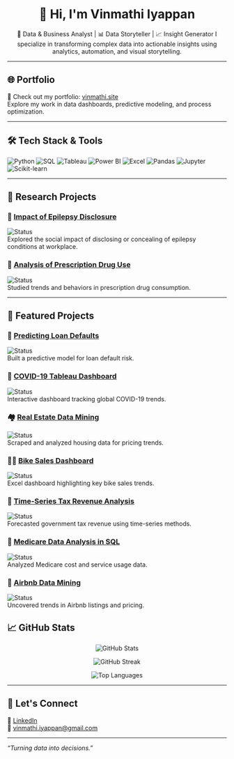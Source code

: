 <h1 align="center">👋 Hi, I'm Vinmathi Iyappan</h1>

<p align="center">
🎯 Data & Business Analyst | 📊 Data Storyteller | 📈 Insight Generator  
I specialize in transforming complex data into actionable insights using analytics, automation, and visual storytelling.
</p>

---

## 🌐 Portfolio  
🔗 Check out my portfolio: [vinmathi.site](https://www.vinmathi.site/?utm_source=ZS_outreach&utm_medium=email&utm_campaign=ZS_AC)  
Explore my work in data dashboards, predictive modeling, and process optimization.

---

## 🛠 Tech Stack & Tools

![Python](https://img.shields.io/badge/Python-3776AB?style=flat&logo=python&logoColor=white)
![SQL](https://img.shields.io/badge/SQL-4479A1?style=flat&logo=postgresql&logoColor=white)
![Tableau](https://img.shields.io/badge/Tableau-E97627?style=flat&logo=tableau&logoColor=white)
![Power BI](https://img.shields.io/badge/PowerBI-F2C811?style=flat&logo=powerbi&logoColor=black)
![Excel](https://img.shields.io/badge/Excel-217346?style=flat&logo=microsoft-excel&logoColor=white)
![Pandas](https://img.shields.io/badge/Pandas-150458?style=flat&logo=pandas&logoColor=white)
![Jupyter](https://img.shields.io/badge/Jupyter-F37626?style=flat&logo=jupyter&logoColor=white)
![Scikit-learn](https://img.shields.io/badge/Scikit--learn-F7931E?style=flat&logo=scikit-learn&logoColor=white)

---

## 🔬 Research Projects

### 🧠 [Impact of Epilepsy Disclosure](https://github.com/Vinmathiiyappan/Research-Impact-of-Epilepsy-Disclosure) 
![Status](https://img.shields.io/badge/Status-In--Progress-yellow)<br>
Explored the social impact of disclosing or concealing of epilepsy conditions at workplace.  

### 💊 [Analysis of Prescription Drug Use](https://github.com/Vinmathiiyappan/Research-Analysis-of-prescription-Drug) 
![Status](https://img.shields.io/badge/Status-In--Progress-yellow)<br>
Studied trends and behaviors in prescription drug consumption.  

---

## 🚀 Featured Projects

### 🏦 [Predicting Loan Defaults](https://github.com/Vinmathiiyappan/Predicting-Loan-Defaults) 
![Status](https://img.shields.io/badge/Status-Completed-brightgreen) <br>
Built a predictive model for loan default risk.  

### 🦠 [COVID-19 Tableau Dashboard](https://github.com/Vinmathiiyappan/Covid19-Tableau-Dashboard)
![Status](https://img.shields.io/badge/Status-Completed-brightgreen)<br> 
Interactive dashboard tracking global COVID-19 trends.  


### 🏘 [Real Estate Data Mining](https://github.com/Vinmathiiyappan/Real-Estate-Web-Scraping-Data-Mining)  
![Status](https://img.shields.io/badge/Status-Completed-brightgreen)<br> 
Scraped and analyzed housing data for pricing trends.  

### 🚴‍♀️ [Bike Sales Dashboard](https://github.com/Vinmathiiyappan/Bike-Sales-Dashboard-Excel)  
![Status](https://img.shields.io/badge/Status-Completed-brightgreen)<br> 
Excel dashboard highlighting key bike sales trends.  

### 🧾 [Time-Series Tax Revenue Analysis](https://github.com/Vinmathiiyappan/Time-series-Analysis-Tax-Revenue)  
![Status](https://img.shields.io/badge/Status-Completed-brightgreen)<br> 
Forecasted government tax revenue using time-series methods.  

### 🏥 [Medicare Data Analysis in SQL](https://github.com/Vinmathiiyappan/Medicare-Data-Analysis-SQL) 
![Status](https://img.shields.io/badge/Status-Completed-brightgreen)<br> 
Analyzed Medicare cost and service usage data.  


### 🏡 [Airbnb Data Mining](https://github.com/Vinmathiiyappan/Airbnb-Data-Mining)  
![Status](https://img.shields.io/badge/Status-Completed-brightgreen)<br> 
Uncovered trends in Airbnb listings and pricing.  


## 📈 GitHub Stats

<p align="center">
  <img src="https://github-readme-stats.vercel.app/api?username=Vinmathiiyappan&show_icons=true&theme=default&hide_border=true" alt="GitHub Stats" />
</p>

<p align="center">
  <img src="https://streak-stats.demolab.com/?user=Vinmathiiyappan&theme=default&hide_border=true" alt="GitHub Streak" />
</p>

<p align="center">
  <img src="https://github-readme-stats.vercel.app/api/top-langs/?username=Vinmathiiyappan&layout=compact&hide_border=true" alt="Top Languages" />
</p>

---

## 💬 Let's Connect

🔗 [LinkedIn](https://www.linkedin.com/in/vinmathi-iyappan/)  
📧 vinmathi.iyappan@gmail.com

---

_“Turning data into decisions.”_
